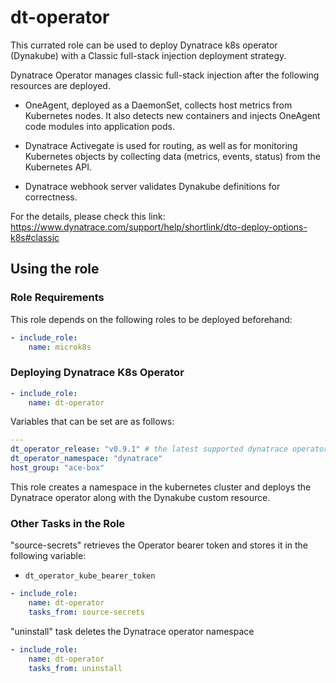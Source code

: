 # dt-operator

This currated role can be used to deploy Dynatrace k8s operator (Dynakube) with a Classic full-stack injection deployment strategy. 

Dynatrace Operator manages classic full-stack injection after the following resources are deployed.

- OneAgent, deployed as a DaemonSet, collects host metrics from Kubernetes nodes. It also detects new containers and injects OneAgent code modules into application pods.

- Dynatrace Activegate is used for routing, as well as for monitoring Kubernetes objects by collecting data (metrics, events, status) from the Kubernetes API.

- Dynatrace webhook server validates Dynakube definitions for correctness.

For the details, please check this link: https://www.dynatrace.com/support/help/shortlink/dto-deploy-options-k8s#classic

## Using the role

### Role Requirements
This role depends on the following roles to be deployed beforehand:
```yaml
- include_role:
    name: microk8s
```

### Deploying Dynatrace K8s Operator

```yaml
- include_role:
    name: dt-operator
```

Variables that can be set are as follows:

```yaml
---
dt_operator_release: "v0.9.1" # the latest supported dynatrace operator release
dt_operator_namespace: "dynatrace"
host_group: "ace-box"
```

This role creates a namespace in the kubernetes cluster and deploys the Dynatrace operator along with the Dynakube custom resource.

### Other Tasks in the Role

"source-secrets" retrieves the Operator bearer token and stores it in the following variable:
- `dt_operator_kube_bearer_token`

```yaml
- include_role:
    name: dt-operator
    tasks_from: source-secrets
```

"uninstall" task deletes the Dynatrace operator namespace

```yaml
- include_role:
    name: dt-operator
    tasks_from: uninstall